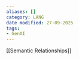 ```yaml
---
aliases: []
category: LANG
date modified: 27-09-2025
tags:
- GenAI
---
```

[[Semantic Relationships]]

